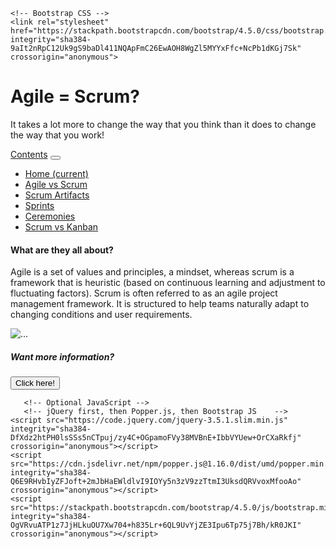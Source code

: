 <!DOCTYPE html>
<html lang="en">
  <head>
    <!-- Required meta tags -->
    <meta charset="utf-8">
    <meta name="viewport" content="width=device-width, initial-scale=1, shrink-to-fit=no">

    <!-- Bootstrap CSS -->
    <link rel="stylesheet" href="https://stackpath.bootstrapcdn.com/bootstrap/4.5.0/css/bootstrap.min.css" integrity="sha384-9aIt2nRpC12Uk9gS9baDl411NQApFmC26EwAOH8WgZl5MYYxFfc+NcPb1dKGj7Sk" crossorigin="anonymous">
<head>
  <title>Agile = Scrum?</title>
</head>
<body>
  <div class="container.fluid">
   <div class="jumbotron mb-0 mt-4">
     <h1 class="display-4">Agile = Scrum?</h1>
     <p class="lead">It takes a lot more to change the way    that you think than it does to change the way that you    work!</p>
   </div>
   <nav class="navbar navbar-expand-lg navbar-light bg-light">
     <a class="navbar-brand" href="#">Contents</a>
     <button class="navbar-toggler" type="button"    data-toggle="collapse" data-target="#navbarNav"    aria-controls="navbarNav" aria-expanded="false"    aria-label="Toggle navigation">
       <span class="navbar-toggler-icon"></span>
     </button>
     <div class="collapse navbar-collapse" id="navbarNav">
       <ul class="navbar-nav">
         <li class="nav-item active">
           <a class="nav-link" href="#">Home <span    class="sr-only">(current)</span></a>
         </li>
         <li class="nav-item">
           <a class="nav-link" href="#">Agile vs Scrum</a>
         </li>
         <li class="nav-item">
           <a class="nav-link" href="#">Scrum Artifacts</a>
         </li>
         <li class="nav-item">
           <a class="nav-link" href="#">Sprints</a>
         </li>
         <li class="nav-item">
           <a class="nav-link" href="#"    tabindex="-1" aria-disabled="true">Ceremonies</a>
         </li>
         <li class="nav-item">
           <a class="nav-link" href="#">Scrum vs Kanban</a>
         </li>
       </ul>
     </div>
   </nav>
    <h4 class="h4 mt-4">What are they all about?</h4>
   <div class="container-sm"><p id= "introduction">Agile is a set of values and principles, a mindset, whereas scrum is a framework that is heuristic (based on continuous learning and adjustment to fluctuating factors).
   Scrum is often referred to as an agile project management framework. It is structured to help teams naturally adapt to changing conditions and user requirements.</p></div>
  </div>  
   <div class="card mt-4" style="width: 18rem;">
    <img src="https://miro.medium.com/max/1024/0*w_vE9ohFTY3nATa2.png" class="card-img-top" alt="...">
    <div class="card-body">
    <h5 class="card-title">Want more information?</h5>
    <p class="card-text"></p>
  </div>
  <button type="button" class="btn btn-success">Click here!</button>
 </div> 
 
       <!-- Optional JavaScript -->
       <!-- jQuery first, then Popper.js, then Bootstrap JS    -->
    <script src="https://code.jquery.com/jquery-3.5.1.slim.min.js" integrity="sha384-DfXdz2htPH0lsSSs5nCTpuj/zy4C+OGpamoFVy38MVBnE+IbbVYUew+OrCXaRkfj" crossorigin="anonymous"></script>
    <script src="https://cdn.jsdelivr.net/npm/popper.js@1.16.0/dist/umd/popper.min.js" integrity="sha384-Q6E9RHvbIyZFJoft+2mJbHaEWldlvI9IOYy5n3zV9zzTtmI3UksdQRVvoxMfooAo" crossorigin="anonymous"></script>
    <script src="https://stackpath.bootstrapcdn.com/bootstrap/4.5.0/js/bootstrap.min.js" integrity="sha384-OgVRvuATP1z7JjHLkuOU7Xw704+h835Lr+6QL9UvYjZE3Ipu6Tp75j7Bh/kR0JKI" crossorigin="anonymous"></script>
  </body>
</html>
